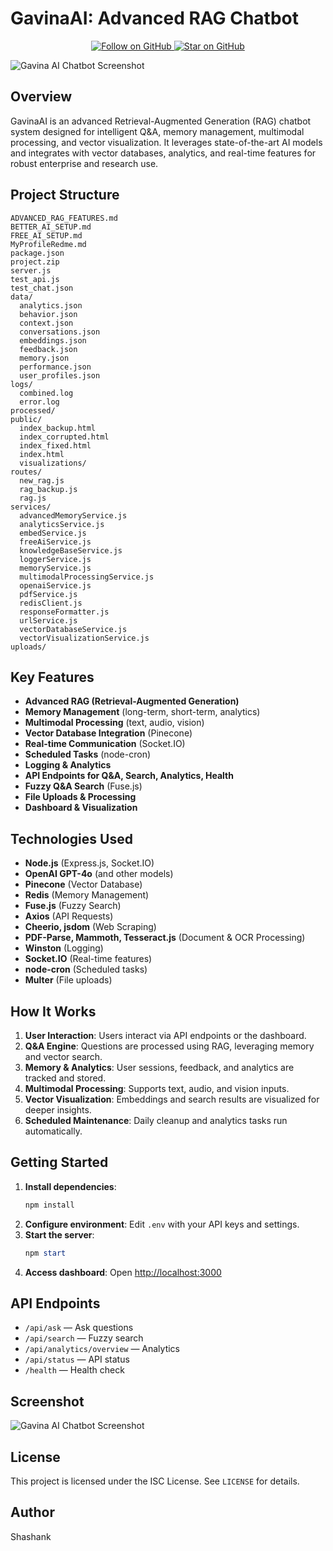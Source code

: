 
# GavinaAI: Advanced RAG Chatbot

<!-- GitHub Follow & Star Buttons -->
<p align="center">
  <a href="https://github.com/strivedi4u">
    <img src="https://img.shields.io/github/followers/strivedi4u?label=Follow&style=social" alt="Follow on GitHub" />
  </a>
  <a href="https://github.com/strivedi4u/gavina-ai">
    <img src="https://img.shields.io/github/stars/strivedi4u/gavina-ai?style=social" alt="Star on GitHub" />
  </a>
</p>

![Gavina AI Chatbot Screenshot](public/screenshots/gavina-ai-chatbot.png)

## Overview
GavinaAI is an advanced Retrieval-Augmented Generation (RAG) chatbot system designed for intelligent Q&A, memory management, multimodal processing, and vector visualization. It leverages state-of-the-art AI models and integrates with vector databases, analytics, and real-time features for robust enterprise and research use.

## Project Structure
```
ADVANCED_RAG_FEATURES.md
BETTER_AI_SETUP.md
FREE_AI_SETUP.md
MyProfileRedme.md
package.json
project.zip
server.js
test_api.js
test_chat.json
data/
  analytics.json
  behavior.json
  context.json
  conversations.json
  embeddings.json
  feedback.json
  memory.json
  performance.json
  user_profiles.json
logs/
  combined.log
  error.log
processed/
public/
  index_backup.html
  index_corrupted.html
  index_fixed.html
  index.html
  visualizations/
routes/
  new_rag.js
  rag_backup.js
  rag.js
services/
  advancedMemoryService.js
  analyticsService.js
  embedService.js
  freeAiService.js
  knowledgeBaseService.js
  loggerService.js
  memoryService.js
  multimodalProcessingService.js
  openaiService.js
  pdfService.js
  redisClient.js
  responseFormatter.js
  urlService.js
  vectorDatabaseService.js
  vectorVisualizationService.js
uploads/
```

## Key Features
- **Advanced RAG (Retrieval-Augmented Generation)**
- **Memory Management** (long-term, short-term, analytics)
- **Multimodal Processing** (text, audio, vision)
- **Vector Database Integration** (Pinecone)
- **Real-time Communication** (Socket.IO)
- **Scheduled Tasks** (node-cron)
- **Logging & Analytics**
- **API Endpoints for Q&A, Search, Analytics, Health**
- **Fuzzy Q&A Search** (Fuse.js)
- **File Uploads & Processing**
- **Dashboard & Visualization**

## Technologies Used
- **Node.js** (Express.js, Socket.IO)
- **OpenAI GPT-4o** (and other models)
- **Pinecone** (Vector Database)
- **Redis** (Memory Management)
- **Fuse.js** (Fuzzy Search)
- **Axios** (API Requests)
- **Cheerio, jsdom** (Web Scraping)
- **PDF-Parse, Mammoth, Tesseract.js** (Document & OCR Processing)
- **Winston** (Logging)
- **Socket.IO** (Real-time features)
- **node-cron** (Scheduled tasks)
- **Multer** (File uploads)

## How It Works
1. **User Interaction**: Users interact via API endpoints or the dashboard.
2. **Q&A Engine**: Questions are processed using RAG, leveraging memory and vector search.
3. **Memory & Analytics**: User sessions, feedback, and analytics are tracked and stored.
4. **Multimodal Processing**: Supports text, audio, and vision inputs.
5. **Vector Visualization**: Embeddings and search results are visualized for deeper insights.
6. **Scheduled Maintenance**: Daily cleanup and analytics tasks run automatically.

## Getting Started
1. **Install dependencies**:
   ```powershell
   npm install
   ```
2. **Configure environment**: Edit `.env` with your API keys and settings.
3. **Start the server**:
   ```powershell
   npm start
   ```
4. **Access dashboard**: Open [http://localhost:3000](http://localhost:3000)

## API Endpoints
- `/api/ask` — Ask questions
- `/api/search` — Fuzzy search
- `/api/analytics/overview` — Analytics
- `/api/status` — API status
- `/health` — Health check

## Screenshot
![Gavina AI Chatbot Screenshot](public/screenshots/gavina-ai-chatbot.png)

## License
This project is licensed under the ISC License. See `LICENSE` for details.

## Author
Shashank
